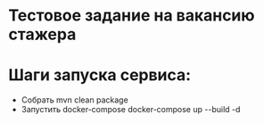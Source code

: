 # Тестовое задание на вакансию стажера

# Шаги запуска сервиса:

- Собрать mvn clean package
- Запустить docker-compose docker-compose up --build -d
